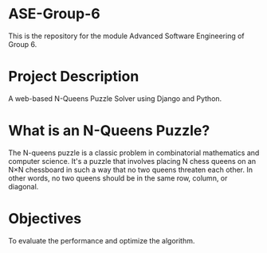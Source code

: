 # ASE-Group-6
 This is the repository for the module Advanced Software Engineering of Group 6.

# Project Description
A web-based N-Queens Puzzle Solver using Django and Python.

# What is an N-Queens Puzzle?
The N-queens puzzle is a classic problem in combinatorial mathematics and computer science. It's a puzzle that involves placing N chess queens on an N×N chessboard in such a way that no two queens threaten each other. In other words, no two queens should be in the same row, column, or diagonal.

# Objectives 
To evaluate the performance and optimize the algorithm.


